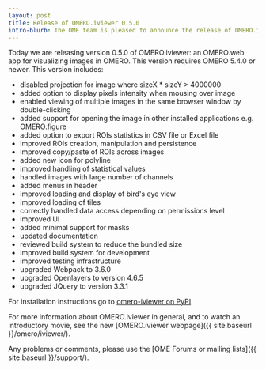 ```yaml
---
layout: post
title: Release of OMERO.iviewer 0.5.0
intro-blurb: The OME team is pleased to announce the release of OMERO.iviewer 0.5.0
---
```

Today we are releasing version 0.5.0 of OMERO.iviewer: an OMERO.web app
for visualizing images in OMERO. This version requires OMERO 5.4.0 or newer.
This version includes:

- disabled projection for image where sizeX * sizeY > 4000000
- added option to display pixels intensity when mousing over image
- enabled viewing of multiple images in the same browser window by
  double-clicking
- added support for opening the image in other installed applications e.g.
  OMERO.figure
- added option to export ROIs statistics in CSV file or Excel file
- improved ROIs creation, manipulation and persistence
- improved copy/paste of ROIs across images
- added new icon for polyline
- improved handling of statistical values
- handled images with large number of channels
- added menus in header
- improved loading and display of bird's eye view
- improved loading of tiles
- correctly handled data access depending on permissions level
- improved UI
- added minimal support for masks
- updated documentation
- reviewed build system to reduce the bundled size
- improved build system for development
- improved testing infrastructure
- upgraded Webpack to 3.6.0
- upgraded Openlayers to version 4.6.5
- upgraded JQuery to version 3.3.1

For installation instructions go to
[omero-iviewer on PyPI](https://pypi.python.org/pypi/omero-iviewer/).

For more information about OMERO.iviewer in general, and to watch an
introductory movie, see the new
[OMERO.iviewer webpage]({{ site.baseurl }}/omero/iviewer/).

Any problems or comments, please use the [OME Forums or mailing lists]({{ site.baseurl }}/support/).
